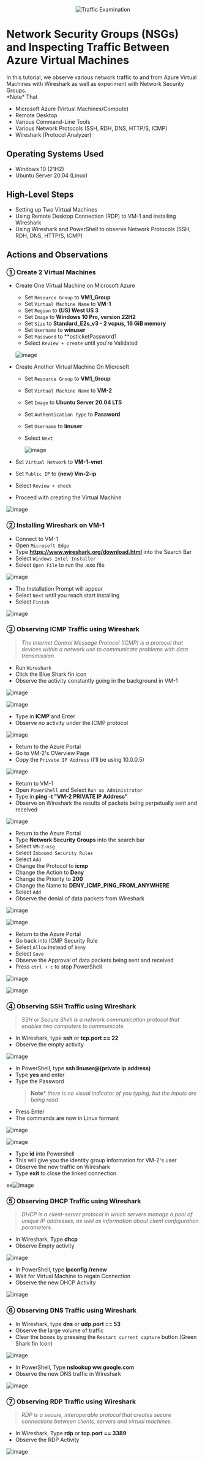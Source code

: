 <p align="center">
<img src="https://i.imgur.com/Ua7udoS.png" alt="Traffic Examination"/>
</p>

<h1>Network Security Groups (NSGs) and Inspecting Traffic Between Azure Virtual Machines</h1>
In this tutorial, we observe various network traffic to and from Azure Virtual Machines with Wireshark as well as experiment with Network Security Groups. <br />
*Note* That

- Microsoft Azure (Virtual Machines/Compute)
- Remote Desktop
- Various Command-Line Tools
- Various Network Protocols (SSH, RDH, DNS, HTTP/S, ICMP)
- Wireshark (Protocol Analyzer)

<h2>Operating Systems Used </h2>

- Windows 10 (21H2)
- Ubuntu Server 20.04 (Linux)

<h2>High-Level Steps</h2>

- Setting up Two Virtual Machines
- Using Remote Desktop Connection (RDP) to VM-1 and installing Wireshark
- Using Wireshark and PowerShell to observe Network Protocols (SSH, RDH, DNS, HTTP/S, ICMP)

<h2>Actions and Observations</h2>

<h3>&#9312 Create 2 Virtual Machines</h3>

- Create One Virtual Machine on Microsoft Azure
    - Set `Resource Group` to **VM1_Group**
    - Set `Virtual Machine Name` to **VM-1**
    - Set `Region` to **(US) West US 3**
    - Set `Image` to **Windows 10 Pro, version 22H2**
    - Set `Size` to **Standard_E2s_v3 - 2 vcpus, 16 GiB memory**
    - Set `Username` to **winuser**
    - Set `Password` to **osticketPassword1
    - Select `Review + create` until you're Validated
 
     ![image](https://github.com/CarlosAlvarado0718/Network-Protocols/assets/140138198/1e7f94f9-d602-408c-817d-6faed271bc85)


- Create Another Virtual Machine On Microsoft
     - Set `Resource Group` to **VM1_Group**
     - Set `Virtual Machine Name` to **VM-2**
     - Set `Image` to **Ubuntu Server 20.04 LTS**
     - Set `Authentication type` to **Password**
     - Set `Username` to **linuser**
     - Select `Next`
 
       ![image](https://github.com/CarlosAlvarado0718/Network-Protocols/assets/140138198/13ebcb28-8a94-463a-9d22-edc859614c39)

- Set `Virtual Network` to **VM-1-vnet**
- Set `Public IP` to **(new) Vm-2-ip**
- Select `Review + check`
- Proceed with creating the Virtual Machine

![image](https://github.com/CarlosAlvarado0718/Network-Protocols/assets/140138198/a0db3cf6-8ff0-4d34-9091-fba65792f1a6)

<h3>&#9313 Installing Wireshark on VM-1</h3>

- Connect to VM-1
- Open `Microsoft Edge`
- Type **https://www.wireshark.org/download.html** into the Search Bar
- Select `Windows Intel Installer`
- Select `Open File` to run the .exe file

![image](https://github.com/CarlosAlvarado0718/Network-Protocols/assets/140138198/6fcb0a87-2879-442d-8d29-9780e9d5bdd8)

- The Installation Prompt will appear
- Select `Next` until you reach start installing
- Select `Finish`

![image](https://github.com/CarlosAlvarado0718/Network-Protocols/assets/140138198/dccde23c-29b7-4941-82b6-952293f2d1d8)

<h3>&#9314 Observing ICMP Traffic using Wireshark</h3>

>_The Internet Control Message Protocol (ICMP) is a protocol that devices within a network use to communicate problems with data transmission._

- Run `Wireshark`
- Click the Blue Shark fin icon
- Observe the activity constantly going in the background in VM-1

![image](https://github.com/CarlosAlvarado0718/Network-Protocols/assets/140138198/4c8c980a-f48a-4b54-b596-1f0a08c2a3f8)

![image](https://github.com/CarlosAlvarado0718/Network-Protocols/assets/140138198/e2829eb8-963a-4eaa-af5f-011dd614dc5b)

- Type in **ICMP** and Enter
- Observe no activity under the ICMP protocol

![image](https://github.com/CarlosAlvarado0718/Network-Protocols/assets/140138198/25cc4df6-8c95-4e76-ba15-86d368756f60)

- Return to the Azure Portal
- Go to VM-2's OVerview Page
- Copy the `Private IP Address` (I'll be using 10.0.0.5)

![image](https://github.com/CarlosAlvarado0718/Network-Protocols/assets/140138198/b9ca634f-1003-4577-84a1-b9f9d0ee9e98)

- Return to VM-1
- Open `PowerShell` and Select `Run as Administrator`
- Type in **ping -t "VM-2 PRIVATE IP Address"**
- Observe on Wireshark the results of packets being perpetually sent and received

![image](https://github.com/CarlosAlvarado0718/Network-Protocols/assets/140138198/b495a7dc-5685-458b-ad55-4de4b7703c0e)

- Return to the Azure Portal
- Type **Network Security Groups** into the search bar
- Select `VM-2-nsg`
- Select `Inbound Security Rules`
- Select `Add`
- Change the Protocol to **icmp**
- Change the Action to **Deny**
- Change the Priority to **200**
- Change the Name to **DENY_ICMP_PING_FROM_ANYWHERE**
- Select `Add`
- Observe the denial of data packets from Wireshark

![image](https://github.com/CarlosAlvarado0718/Network-Protocols/assets/140138198/4f734fc7-d4e8-479c-b43e-dda026c6be6e)

![image](https://github.com/CarlosAlvarado0718/Network-Protocols/assets/140138198/a231860e-9f4a-43b2-824c-bc5393f50310)

- Return to the Azure Portal
- Go back into ICMP Security Rule
- Select `Allow` instead of `Deny`
- Select `Save`
- Observe the Approval of data packets being sent and received
- Press `ctrl + c` to stop PowerShell

![image](https://github.com/CarlosAlvarado0718/Network-Protocols/assets/140138198/67d4dcc8-a20d-4036-ab12-023024b7be33)

![image](https://github.com/CarlosAlvarado0718/Network-Protocols/assets/140138198/e45cf4b1-b9d8-479e-a08b-dd553183e23c)

<h3>&#9315 Observing SSH Traffic using Wireshark</h3>

>_SSH or Secure Shell is a network communication protocol that enables two computers to communicate._

- In Wireshark, type **ssh** or **tcp.port == 22**
- Observe the empty activity

![image](https://github.com/CarlosAlvarado0718/Network-Protocols/assets/140138198/f7516ef6-85cc-45d1-aa40-ddba4d3a3360)

- In PowerShell, type **ssh linuser@(private ip address)**
- Type **yes** and enter
- Type the Password
  >**Note***
  >_there is no visual indicator of you typing, but the inputs are being read_
- Press Enter
- The commands are now in Linux formant

![image](https://github.com/CarlosAlvarado0718/Network-Protocols/assets/140138198/233e2d7a-06e0-441f-8999-1dcf5cb1d22a)

![image](https://github.com/CarlosAlvarado0718/Network-Protocols/assets/140138198/e886b7c0-8d42-40a5-926c-18e90d5f088d)

- Type **id** into Powershell
- This will give you the identity group information for VM-2's user
- Observe the new traffic on Wireshark
- Type **exit** to close the linked connection

ex![image](https://github.com/CarlosAlvarado0718/Network-Protocols/assets/140138198/683bf38f-7c16-48fb-b00d-c7925cc1d7b9)

<h3>&#9316 Observing DHCP Traffic using Wireshark</h3>

>_DHCP is a client-server protocol in which servers manage a pool of unique IP addresses, as well as information about client configuration parameters._

- In Wireshark, Type **dhcp**
- Observe Empty activity

![image](https://github.com/CarlosAlvarado0718/Network-Protocols/assets/140138198/45d144f7-39b8-4593-a3d7-da855b956674)

- In PowerShell, type **ipconfig /renew**
- Wait for Virtual Machine to regain Connection
- Observe the new DHCP Activity

![image](https://github.com/CarlosAlvarado0718/Network-Protocols/assets/140138198/9c503a66-99d6-425e-81c6-8070342ce4a6)

<h3>&#9317 Observing DNS Traffic using Wireshark</h3>

- In Wireshark, type **dns** or **udp.port == 53**
- Observe the large volume of traffic
- Clear the boxes by pressing the `Restart current capture` button (Green Shark fin Icon)

![image](https://github.com/CarlosAlvarado0718/Network-Protocols/assets/140138198/cb697b04-4ed2-4c3a-ad1e-4ea57462031f)

- In PowerShell, Type **nslookup ww.google.com**
- Observe the new DNS traffic in Wireshark

![image](https://github.com/CarlosAlvarado0718/Network-Protocols/assets/140138198/e632bd41-9ce0-47ba-8c6b-94875c5ce092)

<h3>&#9318 Observing RDP Traffic using Wireshark</h3>

>_RDP is a secure, interoperable protocol that creates secure connections between clients, servers and virtual machines._

- In Wireshark, Type **rdp** or **tcp.port == 3389**
- Observe the RDP Activity

![image](https://github.com/CarlosAlvarado0718/Network-Protocols/assets/140138198/c0f48e92-f8a9-4356-a7d4-67a725671318)

